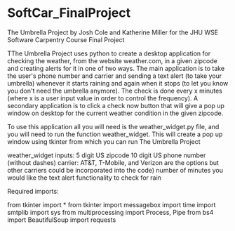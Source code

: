 # SoftCar_FinalProject
The Umbrella Project by Josh Cole and Katherine Miller for the JHU WSE Software Carpentry Course Final Project

TThe Umbrella Project uses python to create a desktop application for checking the weather, from the website weather.com, in a given zipcode and creating alerts for it in one of two ways. The main application is to take the user's phone number and carrier and sending a text alert (to take your umbrella) whenever it starts raining and again when it stops (to let you know you don't need the umbrella anymore). The check is done every x minutes (where x is a user input value in order to control the frequency). A secondary application is to click a check now button that will give a pop up window on desktop for the current weather condition in the given zipcode.

To use this application all you will need is the weather_widget.py file, and you will need to run the function weather_widget.
This will create a pop up window using tkinter from which you can run The Umbrella Project

weather_widget inputs:
5 digit US zipcode
10 digit US phone number (without dashes)
carrier: 
     AT&T, T-Mobile, and Verizon are the options but other carriers could be incorporated into the code)
number of minutes you would like the text alert functionality to check for rain

Required imports:

from tkinter import *
from tkinter import messagebox
import time
import smtplib
import sys
from multiprocessing import Process, Pipe
from bs4 import BeautifulSoup
import requests
